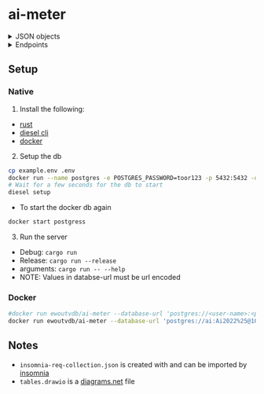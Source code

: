 # ai-meter

<details><summary>JSON objects</summary>

## JSON objects
### Device
``` json
{
  "type": "object",
  "properties": {
    "id": { "type": "number" },
    "name": { "type": "string" },
    "consumption": { "type": "number" },
    "duration": { "type": ["number", "null"] }
  },
  "additionalProperties": false
}
```

### Meter device
``` json
{
  "type": "object",
  "properties": {
    "id": { "type": "number" },
    "name": { "type": "string" },
    "consumption": { "type": "number" },
    "duration": { "type": ["number", "null"] },
    "on": { "type": "bool" }
  },
  "additionalProperties": false
}
```

### Datapoint
``` json
{
  "type": "object",
  "properties": {
    "day_consumption": { "type": "number" },
    "night_consumption": { "type": "number" },
    "current_consumption": { "type": "number" },
    "datetime": { "type": "number" }
  },
  "additionalProperties": false
}

```

### House
``` json
{
  "type": "object",
  "properties": {
    "occupants": { "type": "number" },
    "latitude": { "type": "number" },
    "longitude": { "type": "number" },
    "devices": {
      "type": "array", 
      "items": "meterdevice"
    }
  },
  "additionalProperties": false
}
```

### Meter
``` json
{
  "type": "object",
  "properties": {
    "id": { "type": "number" },
    "last_data_point": { "type": "datapoint" },
    "house": { "type": "house" }
  },
  "additionalProperties": false
}
```
</details>

<details><summary>Endpoints</summary>

## Endpoints
- /device
  - GET: list all devices  
    Returns: array of devices  
    ```sh
    curl --request GET --url http://localhost:3000/device 
    ```

  - POST: create a new device  
    name: String -> Name of the device  
    consumption: integer -> How much the device consumes in kWh  
    duration: null/integer -> how long the device runs for in seconds (null = forever)  

    Returns: the device created  
    ```sh
    curl --request POST \
        --url http://localhost:3000/device \
        --header 'Content-Type: application/json' \
        --data '{
            "name": "crypto farm",
            "consumption": 99999,
            "duration": null
        }'
    ```
    
    - /:device_id or /:device_name
      - GET: Return a specific device  
        Returns: the device  
        ```sh
        curl --request GET --url http://localhost:3000/device/1
        curl --request GET --url http://localhost:3000/device/device%201
        ```

      - PATCH: Update a device  
        Same keys as `POST /device` if a key is not present it will not be updated  

        Returns: updated device  
        NOTE: the value `null` is normally the same as leaving out the key  
        except for duration since it can have the value `null`  
        ```sh
        curl --request PATCH \
            --url http://localhost:3000/device%201/2 \
            --header 'Content-Type: application/json' \
            --data '{
                "name": "renamed device"
            }'
        ```
- /meter
  - GET: list all meters with their attached devices  
    Returns: array of meters
  - POST: Create a meter  
    occupants:integer -> how many people live in the house  
    day_consumption:integer(f32) -> day consumption to start with  
    night_consumption:integer(f32) -> night consumption to start with  
    
    Returns: created meter
    ```sh
      curl --request POST \
          --url http://localhost:3000/meter \
          --header 'Content-Type: application/json' \
          --data '{
              "occupants": 4,
              "day_consumption": 0,
              "night_consumption": 0
          }'
    ```
    - /:meter_id
      - GET: return a specific meter  
        Returns: specific meter  

      - PATCH: Update the meter  
        Same keys as `POST /meter` if a key is not present it will not be updated  
        
        Returns: updated meter
        ```sh
        curl --request PATCH \
            --url http://localhost:3000/meter/4 \
            --header 'Content-Type: application/json' \
            --data '{
                "occupants": 1,
                "latitude": 50.5039,
                "longitude": 4.4699
            }'
        ```
      - /update
          - GET: Same as `GET /meter/:meter_id` but this also update/recalculates the usage  
            Returns: meter with updated day/night consumption
      - /device
        - POST: Add a device to the current meter from the device listed in `GET /device`  
          device: number/string -> device identifier this can be the id or the name  
          on: bool -> Is the device on or off when added  

          Returns: created meterdevice
          ```sh
          curl --request POST \
              --url http://localhost:3000/meter/4/device \
              --header 'Content-Type: application/json' \
              --data '{
                  "device": 5,
                  "on": true
              }'
          ```
        - /:meterdevice_id
          - GET: Returns a specific meter devices attached to the current meter
            Returns: specific meterdevice
          - PATCH: Update a meter device
            on: bool -> turn the device on/off

            Returns: updated meterdevice
            ```sh
            curl --request PATCH \
                --url http://localhost:3000/meter/4/device/13 \
                --header 'Content-Type: application/json' \
                --data '{
                    "on": true
                }'
            ```
</details>

## Setup
### Native
1. Install the following:
- [rust](https://www.rust-lang.org/learn/get-started)
- [diesel cli](https://diesel.rs/guides/getting-started)
- [docker](https://docs.docker.com/get-docker/)

2. Setup the db
```sh
cp example.env .env
docker run --name postgres -e POSTGRES_PASSWORD=toor123 -p 5432:5432 -d postgres
# Wait for a few seconds for the db to start
diesel setup
```
- To start the docker db again
```sh
docker start postgress
```

3. Run the server
- Debug: `cargo run`
- Release: `cargo run --release`
- arguments: `cargo run -- --help`
- NOTE: Values in databse-url must be url encoded

### Docker
```bash
#docker run ewoutvdb/ai-meter --database-url 'postgres://<user-name>:<password>@<server>:<port>/<database>'
docker run ewoutvdb/ai-meter --database-url 'postgres://ai:Ai2022%25@10.97.0.10:5432/meter' --log-level debug
```

## Notes
- `insomnia-req-collection.json` is created with and can be imported by [insomnia](https://insomnia.rest/)
- `tables.drawio` is a [diagrams.net](https://www.diagrams.net/) file
